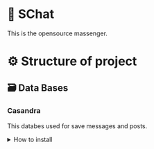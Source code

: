 # 💬 SChat

This is the opensource massenger.

# ⚙️ Structure of project

## 🗃️ Data Bases

### Casandra

This databes used for save messages and posts.

<details>
    <summary>How to install</summary>

```bash
CREATE TABLE post(id int PRIMARY KEY, message text, pinned text, date date, time time, user_id int, hashtags_visible text, hashtags_invisible text, likes int);
CREATE TABLE answares(id int PRIMARY KEY, message text, date date, time time, post_id int, answare_id int, gif_link text);
CREATE TABLE personal(id int PRIMARY KEY, message text, date date, time time, user_id int, chat_id int, links list<text>, answare_id int, forwarded_id int, gif_link text);
```

 **Post:**

| Id      | Message | Pinned      | Date | Time | User ID | Hashtags (Visible) | Hashtags (Invisible) | Likes   |
| ------- | ------- | ----------- | ---- | ---- | ------- | ------------------ | -------------------- | ------- |
| Integer | Text    | Text (link) | Date | Time | Integer | [Text]             | [Text]               | Integer |

**Answares:**

| Id      | Message | Date | Time | Post ID | Answare ID | GIF Link |
| ------- | ------- | ---- | ---- | ------- | ---------- | -------- |
| Integer | Text    | Date | Time | Integer | Integer    | Text     |

**Personal:**

| Id      | Massege | Date | Time | User ID | Chat ID | Links         | Answare ID | Forwarded ID | GIF Link |
| ------- | ------- | ---- | ---- | ------- | ------- | ------------- | ---------- | ------------ | -------- |
| Integer | Text    | Date | Time | Integer | Integer | [Text (path)] | Integer    | Integer      | Text     |

</details>